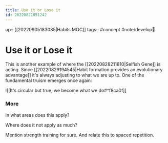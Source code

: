 ```yaml
---
title: Use it or Lose it
id: 20220821051242
---
```

up:: [[20220905183035|Habits MOC]]
tags:: #concept #note/develop🍃 

# Use it or Lose it
This is another example of where the [[20220828211810|Selfish Gene]] is acting. Since [[20220829194545|Habit formation provides an evolutionary advantage]] it's always adjusting to what we are up to. One of the fundamental truism emerges once again:

![[It's circular but true, we become what we do#^f8ca0f]]

### More
In what areas does this apply?

Where does it not apply as much?

Mention strength training for sure. And relate this to spaced repetition.



